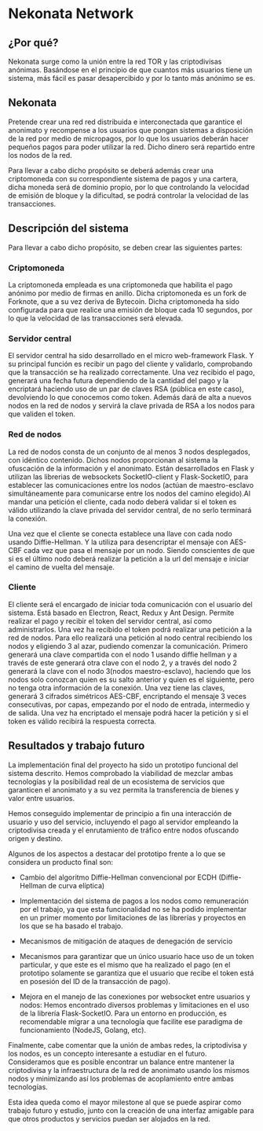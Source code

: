 # Nekonata Network

## ¿Por qué?

Nekonata surge como la unión entre la red TOR y las criptodivisas anónimas. Basándose en el principio de que cuantos más usuarios tiene un sistema, más fácil es pasar desapercibido y por lo tanto más anónimo se es. 

## Nekonata

Pretende crear una red red distribuida e interconectada que garantice el anonimato y recompense a los usuarios que pongan sistemas a disposición de la red por medio de micropagos, por lo que los usuarios deberán hacer pequeños pagos para poder utilizar la red. Dicho dinero será repartido entre los nodos de la red. 

Para llevar a cabo dicho propósito se deberá además crear una criptomoneda con su correspondiente sistema de pagos y una cartera, dicha moneda será de dominio propio, por lo que controlando la velocidad de emisión de bloque y la dificultad, se podrá controlar la velocidad de las transacciones.

## Descripción del sistema

Para llevar a cabo dicho propósito, se deben crear las siguientes partes:

### Criptomoneda 

La criptomoneda empleada es una criptomoneda que habilita el pago anónimo por medio de firmas en anillo. Dicha criptomoneda es un fork de Forknote, que a su vez deriva de Bytecoin. Dicha criptomoneda ha sido configurada para que realice una emisión de bloque cada 10 segundos, por lo que la velocidad de las transacciones será elevada.

### Servidor central

El servidor central ha sido desarrollado en el micro web-framework Flask. Y su principal función es recibir un pago del cliente y validarlo, comprobando que la transacción se ha realizado correctamente. Una vez recibido el pago, generará una fecha futura dependiendo de la cantidad del pago y la encriptará haciendo uso de un par de claves RSA (pública en este caso), devolviendo lo que conocemos como token. Además dará de alta a nuevos nodos en la red de nodos y servirá la clave privada de RSA a los nodos para que validen el token.

### Red de nodos

La red de nodos consta de un conjunto de al menos 3 nodos desplegados, con idéntico contenido. Dichos nodos proporcionan al sistema la ofuscación de la información y el anonimato. Están desarrollados en Flask y utilizan las librerias de websockets SocketIO-client y Flask-SocketIO, para establecer las comunicaciones entre los nodos (actúan de maestro-esclavo simultáneamente para comunicarse entre los nodos del camino elegido).Al mandar una petición el cliente, cada nodo deberá validar si el token es válido utilizando la clave privada del servidor central, de no serlo terminará la conexión. 

Una vez que el cliente se conecta establece una llave con cada nodo usando Diffie-Hellman. Y la utiliza para desencriptar el mensaje con AES-CBF cada vez que pasa el mensaje por un nodo. Siendo conscientes de que si es el último nodo deberá realizar la petición a la url del mensaje e iniciar el camino de vuelta del mensaje.


### Cliente

El cliente será el encargado de iniciar toda comunicación con el usuario del sistema. Está basado en Electron, React, Redux y Ant Design. Permite realizar el pago y recibir el token del servidor central, así como administrarlos. Una vez ha recibido el token podrá realizar una petición a la red de nodos. 
Para ello realizará una petición al nodo central recibiendo los nodos y eligiendo 3 al azar, pudiendo comenzar la comunicación.
Primero generará una clave compartida con el nodo 1 usando diffie hellman y a través de este generará otra clave con el nodo 2, y a través del nodo 2 generará la clave con el nodo 3(nodos maestro-esclavo), haciendo que los nodos solo conozcan quien es su salto anterior y quien es el siguiente, pero no tenga otra información de la conexión. Una vez tiene las claves, generará 3 cifrados simétricos AES-CBF, encriptando el mensaje 3 veces consecutivas, por capas, empezando por el nodo de entrada, intermedio y de salida. Una vez ha encriptado el mensaje podrá hacer la petición y si el token es válido recibirá la respuesta correcta.


## Resultados y trabajo futuro

La implementación final del proyecto ha sido un prototipo funcional del sistema descrito. Hemos comprobado la viabilidad de mezclar ambas tecnologías y la posibilidad real de un ecosistema de servicios que garanticen el anonimato y a su vez permita la transferencia de bienes y valor entre usuarios.

Hemos conseguido implementar de principio a fin una interacción de usuario y uso del servicio, incluyendo el pago al servidor empleando la criptodivisa creada y el enrutamiento de tráfico entre nodos ofuscando origen y destino. 

Algunos de los aspectos a destacar del prototipo frente a lo que se considera un producto final son: 

- Cambio del algoritmo Diffie-Hellman convencional por ECDH (Diffie-Hellman de curva elíptica)

- Implementación del sistema de pagos a los nodos como remuneración por el trabajo, ya que esta funcionalidad no se ha podido implementar en un primer momento por limitaciones de las librerías y proyectos en los que se ha basado el trabajo.

- Mecanismos de mitigación de ataques de denegación de servicio


- Mecanismos para garantizar que un único usuario hace uso de un token particular, y que este es el mismo que ha realizado el pago (en el prototipo solamente se garantiza que el usuario que recibe el token está en posesión del ID de la transacción de pago).


- Mejora en el manejo de las conexiones por websocket entre usuarios y nodos: Hemos encontrado diversos problemas y limitaciones en el uso de la librería Flask-SocketIO. Para un entorno en producción, es recomendable migrar a una tecnología que facilite ese paradigma de funcionamiento (NodeJS, Golang, etc).

Finalmente, cabe comentar que la unión de ambas redes, la criptodivisa y los nodos, es un concepto interesante a estudiar en el futuro.
Consideramos que es posible encontrar un balance entre mantener la criptodivisa y la infraestructura de la red de anonimato usando los mismos nodos y minimizando así los problemas de acoplamiento entre ambas tecnologías. 

Esta idea queda como el mayor milestone al que se puede aspirar como trabajo futuro y estudio, junto con la creación de una interfaz amigable para que otros productos y servicios puedan ser alojados en la red.
